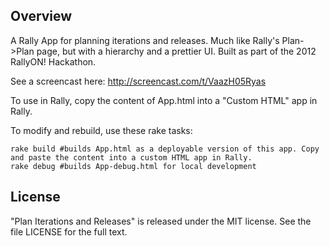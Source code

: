 ## Overview

A Rally App for planning iterations and releases. Much like Rally's Plan->Plan page, but with a hierarchy and a prettier UI.
Built as part of the 2012 RallyON! Hackathon.

See a screencast here: http://screencast.com/t/VaazH05Ryas

To use in Rally, copy the content of App.html into a "Custom HTML" app in Rally.
	
To modify and rebuild, use these rake tasks:

	rake build #builds App.html as a deployable version of this app. Copy and paste the content into a custom HTML app in Rally.
	rake debug #builds App-debug.html for local development

## License

"Plan Iterations and Releases" is released under the MIT license.  See the file LICENSE for the full text.